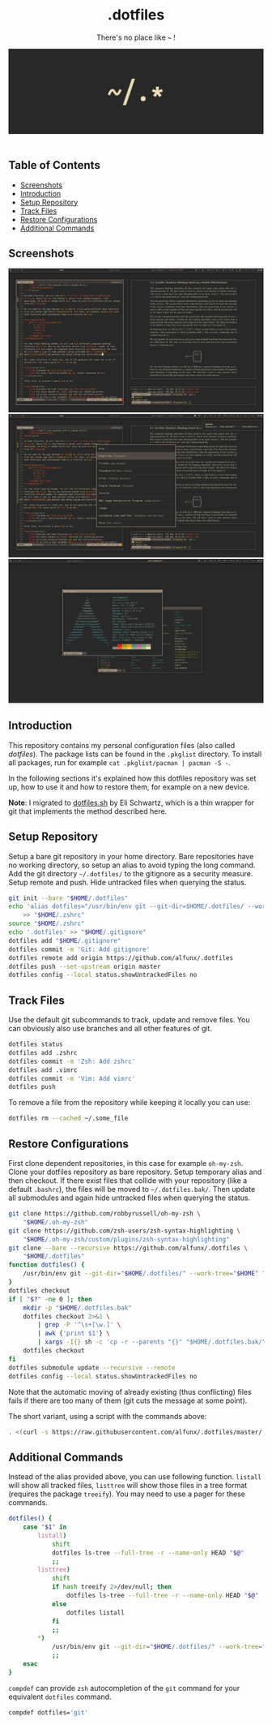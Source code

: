 <h1 align="center">.dotfiles</h1>
<p align="center">There's no place like <b><code>~</code></b> !</p>
<p align="center">
  <!-- <img src="https://img.shields.io/badge/WM-Awesome%20WM-535d6c.svg" /> -->
  <!-- <img src="https://img.shields.io/badge/Editor-Vim-009930.svg" /> -->
  <!-- <img src="https://img.shields.io/badge/Terminal-Kitty-784421.svg" /> -->
  <!-- <img src="https://img.shields.io/badge/Shell-Zsh-red.svg" /> -->
  <!-- <img src="https://img.shields.io/badge/Font-Iosevka-lightgrey.svg" /> -->
  <!-- <img src="https://img.shields.io/badge/Distro-Arch%20Linux-0f94d2.svg" /> -->
  <!-- <img src="https://img.shields.io/badge/IRC-Irssi-blue.svg" /> -->
  <!-- <br><br> -->
  <img src="pictures/dotfiles.png">
  <br><br>
</p>

## Table of Contents

+ [Screenshots](#screenshots)
+ [Introduction](#introduction)
+ [Setup Repository](#setup-repository)
+ [Track Files](#track-files)
+ [Restore Configurations](#restore-configurations)
+ [Additional Commands](#additional-commands)

## Screenshots

![Awesome WM](pictures/screenshot_1.png)
![Awesome WM](pictures/screenshot_2.png)
![Awesome WM](pictures/screenshot_3.png)

## Introduction

This repository contains my personal configuration files (also called
*dotfiles*). The package lists can be found in the `.pkglist` directory. To
install all packages, run for example `cat .pkglist/pacman | pacman -S -`.

In the following sections it's explained how this dotfiles repository was set
up, how to use it and how to restore them, for example on a new device.

**Note**: I migrated to
[dotfiles.sh](https://github.com/eli-schwartz/dotfiles.sh) by Eli Schwartz,
which is a thin wrapper for git that implements the method described here.

## Setup Repository

Setup a bare git repository in your home directory. Bare repositories have no
working directory, so setup an alias to avoid typing the long command. Add the
git directory `~/.dotfiles/` to the gitignore as a security measure. Setup
remote and push. Hide untracked files when querying the status.

```bash
git init --bare "$HOME/.dotfiles"
echo 'alias dotfiles="/usr/bin/env git --git-dir=$HOME/.dotfiles/ --work-tree=$HOME"' \
    >> "$HOME/.zshrc"
source "$HOME/.zshrc"
echo '.dotfiles' >> "$HOME/.gitignore"
dotfiles add "$HOME/.gitignore"
dotfiles commit -m 'Git: Add gitignore'
dotfiles remote add origin https://github.com/alfunx/.dotfiles
dotfiles push --set-upstream origin master
dotfiles config --local status.showUntrackedFiles no
```

## Track Files

Use the default git subcommands to track, update and remove files. You can
obviously also use branches and all other features of git.

```bash
dotfiles status
dotfiles add .zshrc
dotfiles commit -m 'Zsh: Add zshrc'
dotfiles add .vimrc
dotfiles commit -m 'Vim: Add vimrc'
dotfiles push
```

To remove a file from the repository while keeping it locally you can use:

```bash
dotfiles rm --cached ~/.some_file
```

## Restore Configurations

First clone dependent repositories, in this case for example `oh-my-zsh`. Clone
your dotfiles repository as bare repository. Setup temporary alias and then
checkout. If there exist files that collide with your repository (like a default
`.bashrc`), the files will be moved to `~/.dotfiles.bak/`. Then update all
submodules and again hide untracked files when querying the status.

```bash
git clone https://github.com/robbyrussell/oh-my-zsh \
    "$HOME/.oh-my-zsh"
git clone https://github.com/zsh-users/zsh-syntax-highlighting \
    "$HOME/.oh-my-zsh/custom/plugins/zsh-syntax-highlighting"
git clone --bare --recursive https://github.com/alfunx/.dotfiles \
    "$HOME/.dotfiles"
function dotfiles() {
    /usr/bin/env git --git-dir="$HOME/.dotfiles/" --work-tree="$HOME" "$@"
}
dotfiles checkout
if [ "$?" -ne 0 ]; then
    mkdir -p "$HOME/.dotfiles.bak"
    dotfiles checkout 2>&1 \
        | grep -P '^\s+[\w.]' \
        | awk {'print $1'} \
        | xargs -I{} sh -c 'cp -r --parents "{}" "$HOME/.dotfiles.bak/" && rm -rf "{}"'
    dotfiles checkout
fi
dotfiles submodule update --recursive --remote
dotfiles config --local status.showUntrackedFiles no
```

Note that the automatic moving of already existing (thus conflicting) files
fails if there are too many of them (git cuts the message at some point).

The short variant, using a script with the commands above:

```bash
. <(curl -s https://raw.githubusercontent.com/alfunx/.dotfiles/master/.bin/install-dotfiles)
```

## Additional Commands

Instead of the alias provided above, you can use following function. `listall`
will show all tracked files, `listtree` will show those files in a tree format
(requires the package `treeify`). You may need to use a pager for these
commands.

```bash
dotfiles() {
    case "$1" in
        listall)
            shift
            dotfiles ls-tree --full-tree -r --name-only HEAD "$@"
            ;;
        listtree)
            shift
            if hash treeify 2>/dev/null; then
                dotfiles ls-tree --full-tree -r --name-only HEAD "$@" | treeify
            else
                dotfiles listall
            fi
            ;;
        *)
            /usr/bin/env git --git-dir="$HOME/.dotfiles/" --work-tree="$HOME" "$@"
            ;;
    esac
}
```

`compdef` can provide `zsh` autocompletion of the `git` command for your
equivalent `dotfiles` command.

```bash
compdef dotfiles='git'
```

